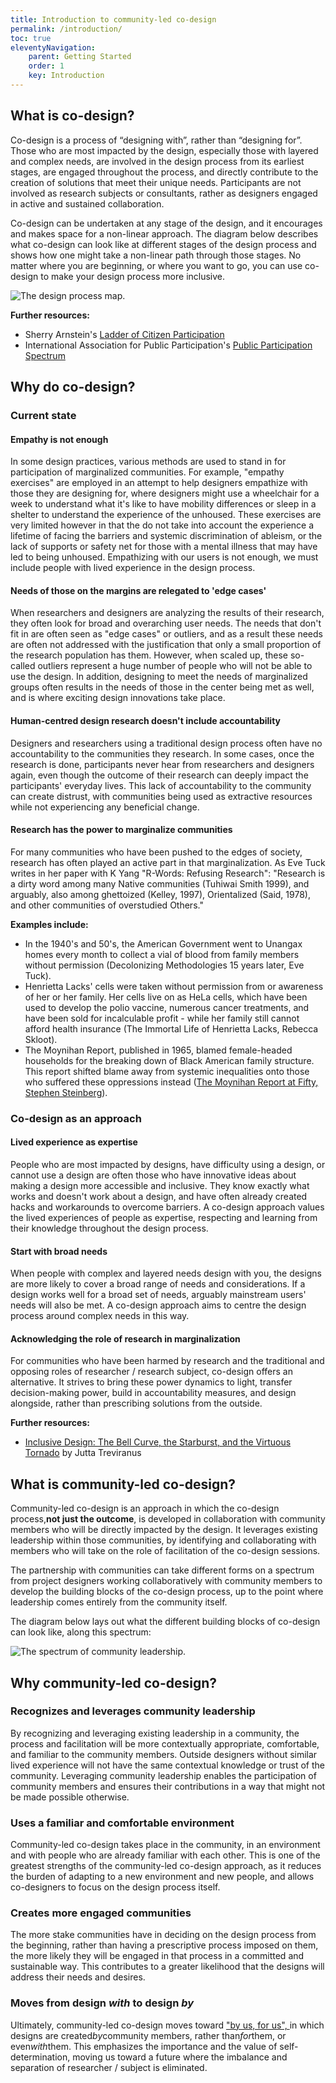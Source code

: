 ```yaml
---
title: Introduction to community-led co-design
permalink: /introduction/
toc: true
eleventyNavigation:
    parent: Getting Started
    order: 1
    key: Introduction
---
```

## What is co-design?

Co-design is a process of “designing with”, rather than “designing for”. Those who are most impacted by the design, especially those with layered and complex needs, are involved in the design process from its earliest stages, are engaged throughout the process, and directly contribute to the creation of solutions that meet their unique needs. Participants are not involved as research subjects or consultants, rather as designers engaged in active and sustained collaboration.

Co-design can be undertaken at any stage of the design, and it encourages and makes space for a non-linear approach. The diagram below describes what co-design can look like at different stages of the design process and shows how one might take a non-linear path through those stages. No matter where you are beginning, or where you want to go, you can use co-design to make your design process more inclusive.

![The design process map.](/assets/images/design-process-map.png)

**Further resources:**

* Sherry Arnstein's [Ladder of Citizen Participation](https://www.citizenshandbook.org/arnsteinsladder.html)
* International Association for Public Participation's [Public Participation Spectrum](https://iap2canada.ca/Resources/Documents/0702-Foundations-Spectrum-MW-rev2%20(1).pdf?__hssc=163327267.13.1561151714376&__hstc=163327267.aa75bafe3d0cc2a9b029fee4e83b6c63.1547479782118.1561057890015.1561151714376.228&__hsfp=1780115546&hsCtaTracking=fe26c53d-2dca-4fe7-ac8a-5ffd86b9ffc4%7C05e33fdd-10ed-45ac-bc11-0019045978a5)

## Why do co-design?

### Current state

#### Empathy is not enough

In some design practices, various methods are used to stand in for participation of marginalized communities. For example, "empathy exercises" are employed in an attempt to help designers empathize with those they are designing for, where designers might use a wheelchair for a week to understand what it's like to have mobility differences or sleep in a shelter to understand the experience of the unhoused. These exercises are very limited however in that the do not take into account the experience a lifetime of facing the barriers and systemic discrimination of ableism, or the lack of supports or safety net for those with a mental illness that may have led to being unhoused. Empathizing with our users is not enough, we must include people with lived experience in the design process.

#### Needs of those on the margins are relegated to 'edge cases'

When researchers and designers are analyzing the results of their research, they often look for broad and overarching user needs. The needs that don't fit in are often seen as "edge cases" or outliers, and as a result these needs are often not addressed with the justification that only a small proportion of the research population has them. However, when scaled up, these so-called outliers represent a huge number of people who will not be able to use the design. In addition, designing to meet the needs of marginalized groups often results in the needs of those in the center being met as well, and is where exciting design innovations take place.

#### Human-centred design research doesn't include accountability

Designers and researchers using a traditional design process often have no accountability to the communities they research. In some cases, once the research is done, participants never hear from researchers and designers again, even though the outcome of their research can deeply impact the participants' everyday lives. This lack of accountability to the community can create distrust, with communities being used as extractive resources while not experiencing any beneficial change.

#### Research has the power to marginalize communities

For many communities who have been pushed to the edges of society, research has often played an active part in that marginalization. As Eve Tuck writes in her paper with K Yang "R-Words: Refusing Research": "Research is a dirty word among many Native communities (Tuhiwai Smith 1999), and arguably, also among ghettoized (Kelley, 1997), Orientalized (Said, 1978), and other communities of overstudied Others."

**Examples include:**

* In the 1940's and 50's, the American Government went to Unangax homes every month to collect a vial of blood from family members without permission (Decolonizing Methodologies 15 years later, Eve Tuck).
* Henrietta Lacks' cells were taken without permission from or awareness of her or her family. Her cells live on as HeLa cells, which have been used to develop the polio vaccine, numerous cancer treatments, and have been sold for incalculable profit - while her family still cannot afford health insurance (The Immortal Life of Henrietta Lacks, Rebecca Skloot).
* The Moynihan Report, published in 1965, blamed female-headed households for the breaking down of Black American family structure. This report shifted blame away from systemic inequalities onto those who suffered these oppressions instead ([The Moynihan Report at Fifty, Stephen Steinberg](https://bostonreview.net/us/stephen-steinberg-moynihan-report-black-families-nathan-glazer)).

### Co-design as an approach

#### Lived experience as expertise

People who are most impacted by designs, have difficulty using a design, or cannot use a design are often those who have innovative ideas about making a design more accessible and inclusive. They know exactly what works and doesn't work about a design, and have often already created hacks and workarounds to overcome barriers. A co-design approach values the lived experiences of people as expertise, respecting and learning from their knowledge throughout the design process.

#### Start with broad needs

When people with complex and layered needs design with you, the designs are more likely to cover a broad range of needs and considerations. If a design works well for a broad set of needs, arguably mainstream users' needs will also be met. A co-design approach aims to centre the design process around complex needs in this way.

#### Acknowledging the role of research in marginalization

For communities who have been harmed by research and the traditional and opposing roles of researcher / research subject, co-design offers an alternative. It strives to bring these power dynamics to light, transfer decision-making power, build in accountability measures, and design alongside, rather than prescribing solutions from the outside.

**Further resources:**

* [Inclusive Design: The Bell Curve, the Starburst, and the Virtuous Tornado](https://medium.com/@jutta.trevira/inclusive-design-the-bell-curve-the-starburst-and-the-virtuous-tornado-6094f797b1bf) by Jutta Treviranus

## What is community-led co-design?

Community-led co-design is an approach in which the co-design process,**not just the outcome**, is developed in collaboration with community members who will be directly impacted by the design. It leverages existing leadership within those communities, by identifying and collaborating with members who will take on the role of facilitation of the co-design sessions.

The partnership with communities can take different forms on a spectrum from project designers working collaboratively with community members to develop the building blocks of the co-design process, up to the point where leadership comes entirely from the community itself.

The diagram below lays out what the different building blocks of co-design can look like, along this spectrum:

![The spectrum of community leadership.](/assets/images/spectrum-of-community-leadership.png)

## Why community-led co-design?

### Recognizes and leverages community leadership

By recognizing and leveraging existing leadership in a community, the process and facilitation will be more contextually appropriate, comfortable, and familiar to the community members. Outside designers without similar lived experience will not have the same contextual knowledge or trust of the community. Leveraging community leadership enables the participation of community members and ensures their contributions in a way that might not be made possible otherwise.

### Uses a familiar and comfortable environment

Community-led co-design takes place in the community, in an environment and with people who are already familiar with each other. This is one of the greatest strengths of the community-led co-design approach, as it reduces the burden of adapting to a new environment and new people, and allows co-designers to focus on the design process itself.

### Creates more engaged communities

The more stake communities have in deciding on the design process from the beginning, rather than having a prescriptive process imposed on them, the more likely they will be engaged in that process in a committed and sustainable way. This contributes to a greater likelihood that the designs will address their needs and desires.

### Moves from design *with* to design *by*

Ultimately, community-led co-design moves toward ["by us, for us", ](https://s3.us-west-2.amazonaws.com/secure.notion-static.com/0229acaa-f692-41c9-b547-7679948a82b6/All_About_Us_-_Indigneous_Data_Analysis_Workshop.pdf?X-Amz-Algorithm=AWS4-HMAC-SHA256&X-Amz-Credential=AKIAT73L2G45O3KS52Y5%2F20200929%2Fus-west-2%2Fs3%2Faws4_request&X-Amz-Date=20200929T195227Z&X-Amz-Expires=86400&X-Amz-Signature=714bfaf0f418fde513146288d3f3d58fcd0296aef6af83c4f56dc828364735f3&X-Amz-SignedHeaders=host&response-content-disposition=filename%20%3D%22All%2520About%2520Us%2520-%2520Indigneous%2520Data%2520Analysis%2520Workshop.pdf%22)in which designs are created*by*community members, rather than*for*them, or even*with*them. This emphasizes the importance and the value of self-determination, moving us toward a future where the imbalance and separation of researcher / subject is eliminated.

